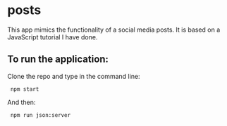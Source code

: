 # posts
This app mimics the functionality of a social media posts. It is based on a JavaScript tutorial I have done. 

## To run the application:
Clone the repo and type in the command line:
```
 npm start
```
And then:
```
 npm run json:server
 ```
